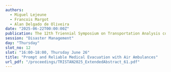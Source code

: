 ```yaml
---
authors:
  - Miguel Lejeune
  - Francois Margot
  - Alan Delgado de Oliveira
date: "2025-06-22T00:00:00Z"
publication: The 12th Triennial Symposium on Transportation Analysis conference
session: "Disaster Management"
day: "Thursday"
slot_no: 12
slot: "16:00-18:00, Thursday June 26"
title: "Prompt and Reliable Medical Evacuation with Air Ambulances"
url_pdf: "/proceedings/TRISTAN2025_ExtendedAbstract_61.pdf"
---
```


